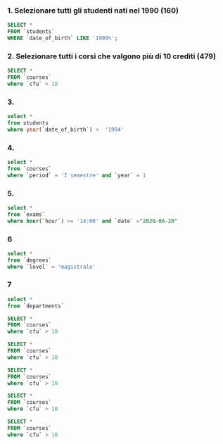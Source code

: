 ### 1. Selezionare tutti gli studenti nati nel 1990 (160)

```SQL
SELECT * 
FROM `students`
WHERE `date_of_birth` LIKE '1990%';
```

### 2. Selezionare tutti i corsi che valgono più di 10 crediti (479)

```SQL
SELECT * 
FROM `courses`
where `cfu` > 10
```

### 3.

```SQL
select *
from students
where year(`date_of_birth`) <  '1994'
```


### 4.
```SQL
select *
from `courses`
where `period` = 'I semestre' and `year` = 1
```

### 5.
```SQL
select *
from `exams`
where hour(`hour`) >= '14:00' and `date` ="2020-06-20"
```


### 6
```SQL
select *
from `degrees`
where `level` = 'magistrale'
```


### 7
```SQL
select *
from `departments`

```




```SQL
SELECT * 
FROM `courses`
where `cfu` > 10
```





```SQL
SELECT * 
FROM `courses`
where `cfu` > 10
```





```SQL
SELECT * 
FROM `courses`
where `cfu` > 10
```



```SQL
SELECT * 
FROM `courses`
where `cfu` > 10
```



```SQL
SELECT * 
FROM `courses`
where `cfu` > 10
```
